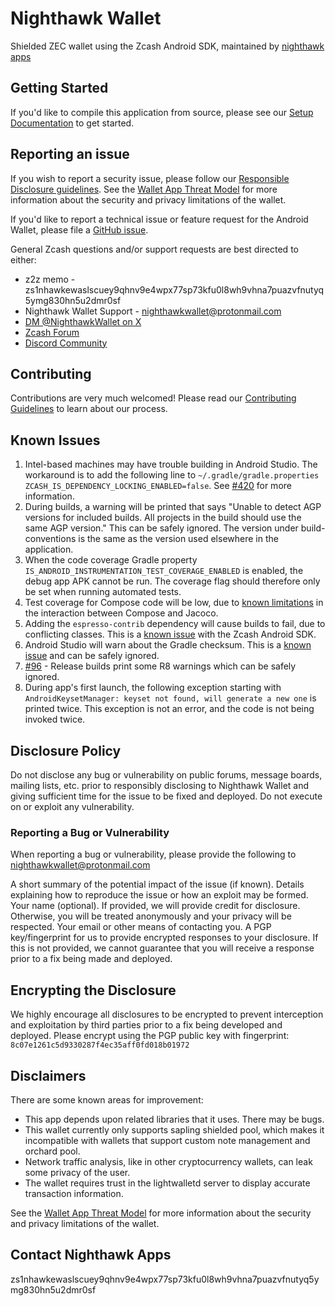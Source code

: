 # Nighthawk Wallet
Shielded ZEC wallet using the Zcash Android SDK, maintained by [nighthawk apps](https://nighthawkapps.com)

## Getting Started
If you'd like to compile this application from source, please see our [Setup Documentation](docs/Setup.md) to get started.

## Reporting an issue
If you wish to report a security issue, please follow our [Responsible Disclosure guidelines](https://github.com/zcash/ZcashLightClientKit/blob/master/responsible_disclosure.md).  See the [Wallet App Threat Model](https://zcash.readthedocs.io/en/latest/rtd_pages/wallet_threat_model.html) for more information about the security and privacy limitations of the wallet.

If you'd like to report a technical issue or feature request for the Android Wallet, please file a [GitHub issue](https://github.com/nighthawk-apps/nighthawk-android-wallet/issues/new/choose).

General Zcash questions and/or support requests are best directed to either:
 * z2z memo - zs1nhawkewaslscuey9qhnv9e4wpx77sp73kfu0l8wh9vhna7puazvfnutyq5ymg830hn5u2dmr0sf
 * Nighthawk Wallet Support - nighthawkwallet@protonmail.com
 * [DM @NighthawkWallet on X](https://x.com/nighthawkwallet)
 * [Zcash Forum](https://forum.zcashcommunity.com/)
 * [Discord Community](https://discord.io/zcash-community)

## Contributing
Contributions are very much welcomed!  Please read our [Contributing Guidelines](docs/CONTRIBUTING.md) to learn about our process.

## Known Issues
1. Intel-based machines may have trouble building in Android Studio.  The workaround is to add the following line to `~/.gradle/gradle.properties` `ZCASH_IS_DEPENDENCY_LOCKING_ENABLED=false`.  See [#420](https://github.com/zcash/secant-android-wallet/issues/420) for more information.
2. During builds, a warning will be printed that says "Unable to detect AGP versions for included builds. All projects in the build should use the same AGP version."  This can be safely ignored.  The version under build-conventions is the same as the version used elsewhere in the application.
3. When the code coverage Gradle property `IS_ANDROID_INSTRUMENTATION_TEST_COVERAGE_ENABLED` is enabled, the debug app APK cannot be run.  The coverage flag should therefore only be set when running automated tests.
4. Test coverage for Compose code will be low, due to [known limitations](https://github.com/jacoco/jacoco/issues/1208) in the interaction between Compose and Jacoco.
5. Adding the `espresso-contrib` dependency will cause builds to fail, due to conflicting classes.  This is a [known issue](https://github.com/zcash/zcash-android-wallet-sdk/issues/306) with the Zcash Android SDK.
6. Android Studio will warn about the Gradle checksum.  This is a [known issue](https://github.com/gradle/gradle/issues/9361) and can be safely ignored.
7. [#96](https://github.com/zcash/secant-android-wallet/issues/96) - Release builds print some R8 warnings which can be safely ignored.
8. During app's first launch, the following exception starting with `AndroidKeysetManager: keyset not found, will generate a new one` is printed twice.  This exception is not an error, and the code is not being invoked twice.
 
## Disclosure Policy
Do not disclose any bug or vulnerability on public forums, message boards, mailing lists, etc. prior to responsibly disclosing to Nighthawk Wallet and giving sufficient time for the issue to be fixed and deployed. Do not execute on or exploit any vulnerability.

### Reporting a Bug or Vulnerability
When reporting a bug or vulnerability, please provide the following to nighthawkwallet@protonmail.com

A short summary of the potential impact of the issue (if known).
Details explaining how to reproduce the issue or how an exploit may be formed.
Your name (optional). If provided, we will provide credit for disclosure. Otherwise, you will be treated anonymously and your privacy will be respected.
Your email or other means of contacting you.
A PGP key/fingerprint for us to provide encrypted responses to your disclosure. If this is not provided, we cannot guarantee that you will receive a response prior to a fix being made and deployed.

## Encrypting the Disclosure
We highly encourage all disclosures to be encrypted to prevent interception and exploitation by third parties prior to a fix being developed and deployed.  Please encrypt using the PGP public key with fingerprint: `8c07e1261c5d9330287f4ec35aff0fd018b01972`

## Disclaimers
There are some known areas for improvement:

- This app depends upon related libraries that it uses. There may be bugs.
- This wallet currently only supports sapling shielded pool, which makes it incompatible with wallets that support custom note management and orchard pool. 
- Network traffic analysis, like in other cryptocurrency wallets, can leak some privacy of the user.
- The wallet requires trust in the lightwalletd server to display accurate transaction information. 

See the [Wallet App Threat Model](https://zcash.readthedocs.io/en/latest/rtd_pages/wallet_threat_model.html)
for more information about the security and privacy limitations of the wallet.

## Contact Nighthawk Apps
zs1nhawkewaslscuey9qhnv9e4wpx77sp73kfu0l8wh9vhna7puazvfnutyq5ymg830hn5u2dmr0sf
